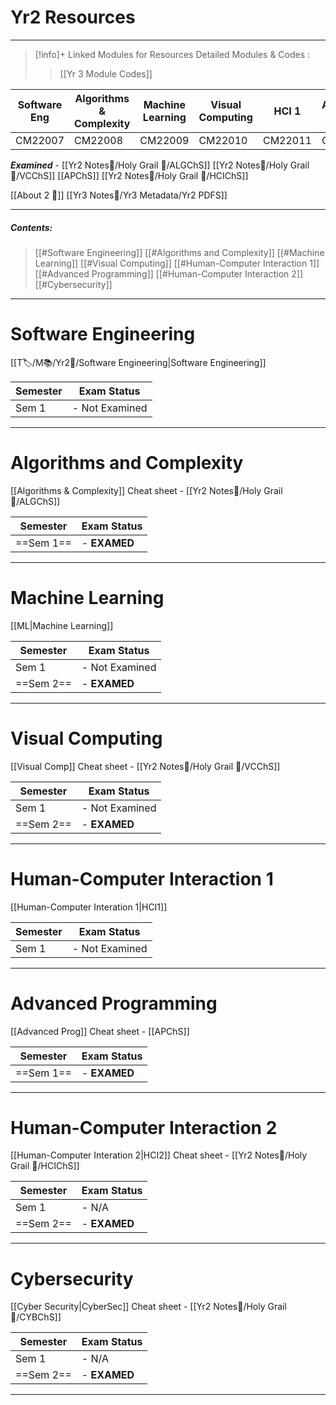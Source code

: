 # Yr2 Resources 
---
> [!info]+ Linked Modules for Resources
> Detailed Modules & Codes : 
> > [[Yr 3 Module Codes]]
> 
| Software Eng | Algorithms & Complexity | Machine Learning | Visual Computing | HCI 1    | Advanced Prog | HCI 2    | Cybersecurity |
| ------------ | ----------------------- | ---------------- | ---------------- | -------- | ------------- | -------- | ------------- |
| CM22007     | CM22008                | CM22009         | CM22010         | CM22011 | CM22012      | CM22013 | CM22014      |

***Examined*** - [[Yr2 Notes📘/Holy Grail 🩵/ALGChS]]  [[Yr2 Notes📘/Holy Grail 🩵/VCChS]]  [[APChS]] [[Yr2 Notes📘/Holy Grail 🩵/HCIChS]] 

[[About 2 📘]]
[[Yr3 Notes📘/Yr3 Metadata/Yr2 PDFS]]

---
##### Contents: 
> [[#Software Engineering]]
> [[#Algorithms and Complexity]]
> [[#Machine Learning]]
> [[#Visual Computing]]
> [[#Human-Computer Interaction 1]]
> [[#Advanced Programming]]
> [[#Human-Computer Interaction 2]]
> [[#Cybersecurity]]

--- 

# Software Engineering
[[T🏷️/M📚/Yr2📘/Software Engineering|Software Engineering]]

| Semester | Exam Status    |
| -------- | -------------- |
| Sem 1    | - Not Examined |


---
# Algorithms and Complexity
[[Algorithms & Complexity]]
Cheat sheet - [[Yr2 Notes📘/Holy Grail 🩵/ALGChS]]

| Semester  | Exam Status  |
| --------- | ------------ |
| ==Sem 1== | - **EXAMED** |


---
# Machine Learning
[[ML|Machine Learning]]

| Semester  | Exam Status    |
| --------- | -------------- |
| Sem 1     | - Not Examined |
| ==Sem 2== | - **EXAMED**   |

---
# Visual Computing
[[Visual Comp]]
Cheat sheet - [[Yr2 Notes📘/Holy Grail 🩵/VCChS]]

| Semester  | Exam Status    |
| --------- | -------------- |
| Sem 1     | - Not Examined |
| ==Sem 2== | - **EXAMED**   |

---
# Human-Computer Interaction 1
[[Human-Computer Interation 1|HCI1]]

| Semester | Exam Status    |
| -------- | -------------- |
| Sem 1    | - Not Examined |

---
# Advanced Programming
[[Advanced Prog]]
Cheat sheet - [[APChS]]

| Semester  | Exam Status    |
| --------- | -------------- |
| ==Sem 1== | - **EXAMED**   |


---
# Human-Computer Interaction 2
[[Human-Computer Interation 2|HCI2]]
Cheat sheet - [[Yr2 Notes📘/Holy Grail 🩵/HCIChS]]

| Semester  | Exam Status  |
| --------- | ------------ |
| Sem 1     | - N/A        |
| ==Sem 2== | - **EXAMED** |

---
# Cybersecurity
[[Cyber Security|CyberSec]]
Cheat sheet - [[Yr2 Notes📘/Holy Grail 🩵/CYBChS]]

| Semester  | Exam Status  |
| --------- | ------------ |
| Sem 1     | - N/A        |
| ==Sem 2== | - **EXAMED** |

---


